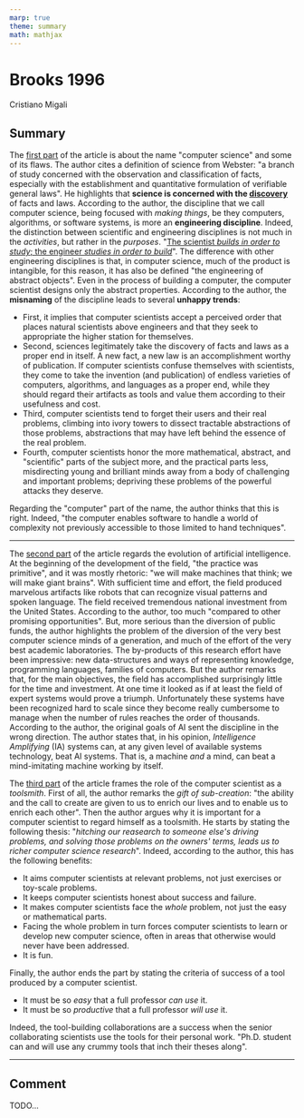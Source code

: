 ```yaml
---
marp: true
theme: summary
math: mathjax
---
```

# Brooks 1996

<div class="author">

Cristiano Migali

</div>

## Summary

The <u>first part</u> of the article is about the name "computer science" and some of its flaws. The author cites a definition of science from Webster: "a branch of study concerned with the observation and classification of facts, especially with the establishment and quantitative formulation of verifiable general laws". He highlights that **science is concerned with the <u>discovery</u>** of facts and laws. According to the author, the discipline that we call computer science, being focused with _making things_, be they computers, algorithms, or software systems, is more an **engineering discipline**. Indeed, the distinction between scientific and engineering disciplines is not much in the _activities_, but rather in the _purposes_. "<u>The scientist _builds in order to study_; the engineer _studies in order to build_</u>". The difference with other engineering disciplines is that, in computer science, much of the product is intangible, for this reason, it has also be defined "the engineering of abstract objects". Even in the process of building a computer, the computer scientist designs only the abstract properties.
According to the author, the **misnaming** of the discipline leads to several **unhappy trends**:
- First, it implies that computer scientists accept a perceived order that places natural scientists above engineers and that they seek to appropriate the higher station for themselves.
- Second, sciences legitimately take the discovery of facts and laws as a proper end in itself. A new fact, a new law is an accomplishment worthy of publication. If computer scientists confuse themselves with scientists, they come to take the invention (and publication) of endless varieties of computers, algorithms, and languages as a proper end, while they should regard their artifacts as tools and value them according to their usefulness and cost.
- Third, computer scientists tend to forget their users and their real problems, climbing into ivory towers to dissect tractable abstractions of those problems, abstractions that may have left behind the essence of the real problem.
- Fourth, computer scientists honor the more mathematical, abstract, and "scientific" parts of the subject more, and the practical parts less, misdirecting young and brilliant minds away from a body of challenging and important problems; depriving these problems of the powerful attacks they deserve.

Regarding the "computer" part of the name, the author thinks that this is right. Indeed, "the computer enables software to handle a world of complexity not previously accessible to those limited to hand techniques".

---

The <u>second part</u> of the article regards the evolution of artificial intelligence. At the beginning of the development of the field, "the practice was primitive", and it was mostly rhetoric: "we will make machines that think; we will make giant brains". With sufficient time and effort, the field produced marvelous artifacts like robots that can recognize visual patterns and spoken language. The field received tremendous national investment from the United States. According to the author, too much "compared to other promising opportunities". But, more serious than the diversion of public funds, the author highlights the problem of the diversion of the very best computer science minds of a generation, and much of the effort of the very best academic laboratories.
The by-products of this research effort have been impressive: new data-structures and ways of representing knowledge, programming languages, families of computers. But the author remarks that, for the main objectives, the field has accomplished surprisingly little for the time and investment. At one time it looked as if at least the field of expert systems would prove a triumph. Unfortunately these systems have been recognized hard to scale since they become really cumbersome to manage when the number of rules reaches the order of thousands. According to the author, the original goals of AI sent the discipline in the wrong direction. The author states that, in his opinion, _Intelligence Amplifying_ (IA) systems can, at any given level of available systems technology, beat AI systems. That is, a machine _and_ a mind, can beat a mind-imitating machine working by itself.

The <u>third part</u> of the article frames the role of the computer scientist as a _toolsmith_. First of all, the author remarks the _gift of sub-creation_: "the ability and the call to create are given to us to enrich our lives and to enable us to enrich each other". Then the author argues why it is important for a computer scientist to regard himself as a toolsmith. He starts by stating the following thesis: "_hitching our reasearch to someone else's driving problems, and solving those problems on the owners' terms, leads us to richer computer science research_". Indeed, according to the author, this has the following benefits:
- It aims computer scientists at relevant problems, not just exercises or toy-scale problems.
- It keeps computer scientists honest about success and failure.
- It makes computer scientists face the _whole_ problem, not just the easy or mathematical parts.
- Facing the whole problem in turn forces computer scientists to learn or develop new computer science, often in areas that otherwise would never have been addressed.
- It is fun.

Finally, the author ends the part by stating the criteria of success of a tool produced by a computer scientist.
- It must be so _easy_ that a full professor _can use_ it.
- It must be so _productive_ that a full professor _will use_ it.

Indeed, the tool-building collaborations are a success when the senior collaborating scientists use the tools for their personal work. "Ph.D. student can and will use any crummy tools that inch their theses along".

---

## Comment

TODO...
